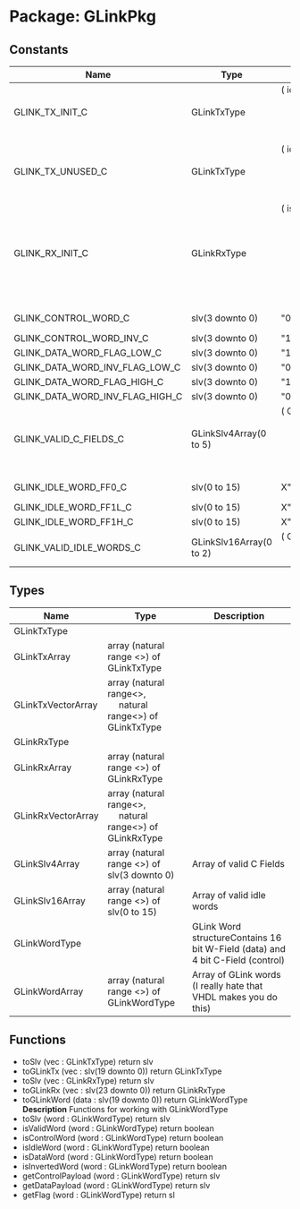 # Package: GLinkPkg

## Constants

| Name                            | Type                    | Value                                                                                                                                                                                                                                                                                                                                                                                                                                                                                                                                                               | Description             |
| ------------------------------- | ----------------------- | ------------------------------------------------------------------------------------------------------------------------------------------------------------------------------------------------------------------------------------------------------------------------------------------------------------------------------------------------------------------------------------------------------------------------------------------------------------------------------------------------------------------------------------------------------------------- | ----------------------- |
| GLINK_TX_INIT_C                 | GLinkTxType             |  (       idle    => '1',<br><span style="padding-left:20px">       control => '0',<br><span style="padding-left:20px">       flag    => '0',<br><span style="padding-left:20px">       data    => (others => '0'),<br><span style="padding-left:20px">       linkRst => '1')                                                                                                                                                                                                                                                                                        |                         |
| GLINK_TX_UNUSED_C               | GLinkTxType             |  (       idle    => '1',<br><span style="padding-left:20px">       control => '0',<br><span style="padding-left:20px">       flag    => '0',<br><span style="padding-left:20px">       data    => (others => '0'),<br><span style="padding-left:20px">       linkRst => '0')                                                                                                                                                                                                                                                                                        |                         |
| GLINK_RX_INIT_C                 | GLinkRxType             |  (       isIdle    => '1',<br><span style="padding-left:20px">       isData    => '0',<br><span style="padding-left:20px">       isControl => '0',<br><span style="padding-left:20px">       flag      => '0',<br><span style="padding-left:20px">       data      => (others => '0'),<br><span style="padding-left:20px">       -- Link Status Signals       error     => '0',<br><span style="padding-left:20px">       rxReady   => '0',<br><span style="padding-left:20px">       txReady   => '0',<br><span style="padding-left:20px">       linkUp    => '0') |                         |
| GLINK_CONTROL_WORD_C            | slv(3 downto 0)         |  "0011"                                                                                                                                                                                                                                                                                                                                                                                                                                                                                                                                                             | Valid C Field values    |
| GLINK_CONTROL_WORD_INV_C        | slv(3 downto 0)         |  "1100"                                                                                                                                                                                                                                                                                                                                                                                                                                                                                                                                                             |                         |
| GLINK_DATA_WORD_FLAG_LOW_C      | slv(3 downto 0)         |  "1101"                                                                                                                                                                                                                                                                                                                                                                                                                                                                                                                                                             |                         |
| GLINK_DATA_WORD_INV_FLAG_LOW_C  | slv(3 downto 0)         |  "0010"                                                                                                                                                                                                                                                                                                                                                                                                                                                                                                                                                             |                         |
| GLINK_DATA_WORD_FLAG_HIGH_C     | slv(3 downto 0)         |  "1011"                                                                                                                                                                                                                                                                                                                                                                                                                                                                                                                                                             |                         |
| GLINK_DATA_WORD_INV_FLAG_HIGH_C | slv(3 downto 0)         |  "0100"                                                                                                                                                                                                                                                                                                                                                                                                                                                                                                                                                             |                         |
| GLINK_VALID_C_FIELDS_C          | GLinkSlv4Array(0 to 5)  |  (       GLINK_CONTROL_WORD_C,<br><span style="padding-left:20px">       GLINK_CONTROL_WORD_INV_C,<br><span style="padding-left:20px">       GLINK_DATA_WORD_FLAG_LOW_C,<br><span style="padding-left:20px">       GLINK_DATA_WORD_INV_FLAG_LOW_C,<br><span style="padding-left:20px">       GLINK_DATA_WORD_FLAG_HIGH_C,<br><span style="padding-left:20px">       GLINK_DATA_WORD_INV_FLAG_HIGH_C)                                                                                                                                                                |                         |
| GLINK_IDLE_WORD_FF0_C           | slv(0 to 15)            |  X"FF00"                                                                                                                                                                                                                                                                                                                                                                                                                                                                                                                                                            | Valid idle (fill) words |
| GLINK_IDLE_WORD_FF1L_C          | slv(0 to 15)            |  X"FE00"                                                                                                                                                                                                                                                                                                                                                                                                                                                                                                                                                            |                         |
| GLINK_IDLE_WORD_FF1H_C          | slv(0 to 15)            |  X"FF80"                                                                                                                                                                                                                                                                                                                                                                                                                                                                                                                                                            |                         |
| GLINK_VALID_IDLE_WORDS_C        | GLinkSlv16Array(0 to 2) |  (       GLINK_IDLE_WORD_FF0_C,<br><span style="padding-left:20px">       GLINK_IDLE_WORD_FF1L_C,<br><span style="padding-left:20px">       GLINK_IDLE_WORD_FF1H_C)                                                                                                                                                                                                                                                                                                                                                                                                 |                         |
## Types

| Name               | Type                                                                                         | Description                                                                    |
| ------------------ | -------------------------------------------------------------------------------------------- | ------------------------------------------------------------------------------ |
| GLinkTxType        |                                                                                              |                                                                                |
| GLinkTxArray       | array (natural range <>) of GLinkTxType                                                      |                                                                                |
| GLinkTxVectorArray | array (natural range<>,<br><span style="padding-left:20px"> natural range<>) of GLinkTxType  |                                                                                |
| GLinkRxType        |                                                                                              |                                                                                |
| GLinkRxArray       | array (natural range <>) of GLinkRxType                                                      |                                                                                |
| GLinkRxVectorArray | array (natural range<>,<br><span style="padding-left:20px"> natural range<>) of GLinkRxType  |                                                                                |
| GLinkSlv4Array     | array (natural range <>) of slv(3 downto 0)                                                  | Array of valid C Fields                                                        |
| GLinkSlv16Array    | array (natural range <>) of slv(0 to 15)                                                     | Array of valid idle words                                                      |
| GLinkWordType      |                                                                                              | GLink Word structureContains 16 bit W-Field (data) and 4 bit C-Field (control) |
| GLinkWordArray     | array (natural range <>) of GLinkWordType                                                    | Array of GLink words (I really hate that VHDL makes you do this)               |
## Functions
- toSlv <font id="function_arguments">(vec     : GLinkTxType) </font> <font id="function_return">return slv </font>
- toGLinkTx <font id="function_arguments">(vec : slv(19 downto 0)) </font> <font id="function_return">return GLinkTxType </font>
- toSlv <font id="function_arguments">(vec     : GLinkRxType) </font> <font id="function_return">return slv </font>
- toGLinkRx <font id="function_arguments">(vec : slv(23 downto 0)) </font> <font id="function_return">return GLinkRxType </font>
- toGLinkWord <font id="function_arguments">(data        : slv(19 downto 0)) </font> <font id="function_return">return GLinkWordType </font>
**Description**
Functions for working with GLinkWordType
- toSlv <font id="function_arguments">(word             : GLinkWordType) </font> <font id="function_return">return slv </font>
- isValidWord <font id="function_arguments">(word       : GLinkWordType) </font> <font id="function_return">return boolean </font>
- isControlWord <font id="function_arguments">(word     : GLinkWordType) </font> <font id="function_return">return boolean </font>
- isIdleWord <font id="function_arguments">(word        : GLinkWordType) </font> <font id="function_return">return boolean </font>
- isDataWord <font id="function_arguments">(word        : GLinkWordType) </font> <font id="function_return">return boolean </font>
- isInvertedWord <font id="function_arguments">(word    : GLinkWordType) </font> <font id="function_return">return boolean </font>
- getControlPayload <font id="function_arguments">(word : GLinkWordType) </font> <font id="function_return">return slv </font>
- getDataPayload <font id="function_arguments">(word     : GLinkWordType) </font> <font id="function_return">return slv </font>
- getFlag <font id="function_arguments">(word            : GLinkWordType) </font> <font id="function_return">return sl </font>
